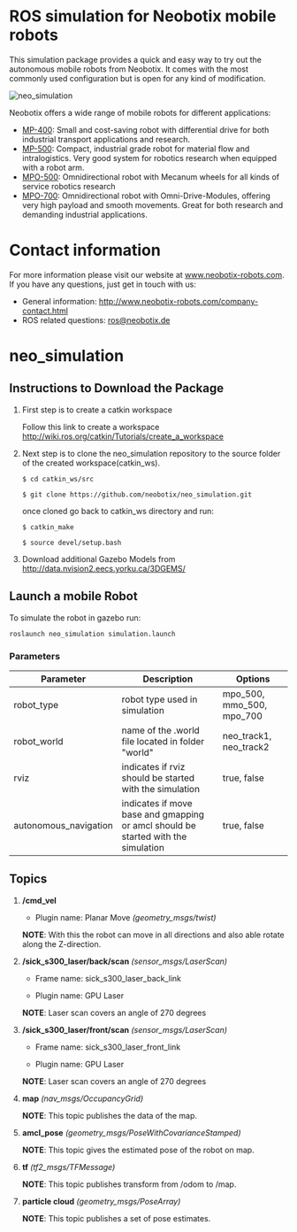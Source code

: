 # ROS simulation for Neobotix mobile robots

This simulation package provides a quick and easy way to try out the autonomous mobile robots from Neobotix. It comes with the most commonly used configuration but is open for any kind of modification.

![neo_simulation](http://www.neobotix-roboter.de/fileadmin/files/downloads/ROS-extern/neo_simulation_mpo_500.png)

Neobotix offers a wide range of mobile robots for different applications:
* [MP-400](http://www.neobotix-robots.com/mobile-robot-mp-400.html): Small and cost-saving robot with differential drive for both industrial transport applications and research.
* [MP-500](https://www.neobotix-robots.com/mobile-robot-mp-500.html): Compact, industrial grade robot for material flow and intralogistics.
Very good system for robotics research when equipped with a robot arm.
* [MPO-500](http://www.neobotix-robots.com/mecanum-robot-mpo-500.html): Omnidirectional robot with Mecanum wheels for all kinds of service robotics research
* [MPO-700](http://www.neobotix-robots.com/omnidirectional-robot-mpo-700.html): Omnidirectional robot with Omni-Drive-Modules, offering very high payload and smooth movements. Great for both research and demanding industrial applications.

# Contact information

For more information please visit our website at www.neobotix-robots.com. 
If you have any questions, just get in touch with us:
* General information: http://www.neobotix-robots.com/company-contact.html
* ROS related questions: ros@neobotix.de

# neo_simulation

## Instructions to Download the Package

1. First step is to create a catkin workspace

   Follow this link to create a workspace http://wiki.ros.org/catkin/Tutorials/create_a_workspace

2. Next step is to clone the neo_simulation repository to the source folder of the created workspace(catkin_ws).

   `$ cd catkin_ws/src`
   
   `$ git clone https://github.com/neobotix/neo_simulation.git`
   
   once cloned go back to catkin_ws directory and run:
   
    `$ catkin_make`
   
    `$ source devel/setup.bash`
    
 3. Download additional Gazebo Models from http://data.nvision2.eecs.yorku.ca/3DGEMS/
    
## Launch a mobile Robot

To simulate the robot in gazebo run:

`roslaunch neo_simulation simulation.launch`

### Parameters

| Parameter | Description | Options |
| --- | --- | --- |
| robot_type | robot type used in simulation | mpo_500, mmo_500, mpo_700 |
| robot_world | name of the .world file located in folder "world"  | neo_track1, neo_track2 |
| rviz | indicates if rviz should be started with the simulation  | true, false |
| autonomous_navigation | indicates if move base and gmapping or amcl should be started with the simulation  | true, false |


## Topics

1. **/cmd_vel**

    - Plugin name: Planar Move *(geometry_msgs/twist)*

   __NOTE__: With this the robot can move in all directions and also able rotate along the Z-direction.


2. **/sick_s300_laser/back/scan**  *(sensor_msgs/LaserScan)*

   * Frame name: sick_s300_laser_back_link
   
   * Plugin name: GPU Laser
   
   __NOTE__: Laser scan covers an angle of 270 degrees

3. **/sick_s300_laser/front/scan** *(sensor_msgs/LaserScan)*

   * Frame name: sick_s300_laser_front_link

   * Plugin name: GPU Laser

   __NOTE__: Laser scan covers an angle of 270 degrees
   
4. **map** *(nav_msgs/OccupancyGrid)*

   __NOTE__: This topic publishes the data of the map.

5. **amcl_pose** *(geometry_msgs/PoseWithCovarianceStamped)*

   __NOTE__: This topic gives the estimated pose of the robot on map.
   
6. **tf** *(tf2_msgs/TFMessage)*

   __NOTE__: This topic publishes transform from /odom to /map.
   
7. **particle cloud** *(geometry_msgs/PoseArray)*

   __NOTE__: This topic publishes a set of pose estimates.
   
